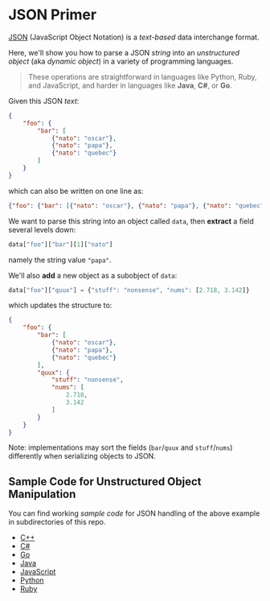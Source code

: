 # JSON Primer

[JSON] (JavaScript Object Notation)
is a *text-based* data interchange format.

[JSON]: https://www.json.org/

Here, we'll show you how to parse a JSON *string*
into an *unstructured object* (aka *dynamic object*)
in a variety of programming languages.

> These operations are straightforward
> in languages like
> Python, Ruby, and JavaScript,
> and harder in languages
> like **Java**, **C#**, or **Go**.

Given this JSON *text*:

```json
{
    "foo": {
        "bar": [
            {"nato": "oscar"},
            {"nato": "papa"},
            {"nato": "quebec"}
        ]
    }
}
```

which can also be written on one line as:

```json
{"foo": {"bar": [{"nato": "oscar"}, {"nato": "papa"}, {"nato": "quebec"}]}}
```

We want to parse this string into an object called `data`,
then **extract** a field several levels down:

```js
data["foo"]["bar"][1]["nato"]
```

namely the string value `"papa"`.

We'll also **add** a new object as a subobject of `data`:

```js
data["foo"]["quux"] = {"stuff": "nonsense", "nums": [2.718, 3.142]}
```

which updates the structure to:

```json
{
    "foo": {
        "bar": [
            {"nato": "oscar"},
            {"nato": "papa"},
            {"nato": "quebec"}
        ],
        "quux": {
            "stuff": "nonsense",
            "nums": [
                2.718,
                3.142
            ]
        }
    }
}
```

Note: implementations may sort the fields
(`bar`/`quux` and `stuff`/`nums`) differently
when serializing objects to JSON.

## Sample Code for Unstructured Object Manipulation

You can find working *sample code* for JSON handling
of the above example
in subdirectories of this repo.

* [C++](./cpp/README.md)
* [C#](./csharp/README.md)
* [Go](./go/README.md)
* [Java](./java/README.md)
* [JavaScript](./javascript/README.md)
* [Python](./python/README.md)
* [Ruby](./ruby/README.md)
